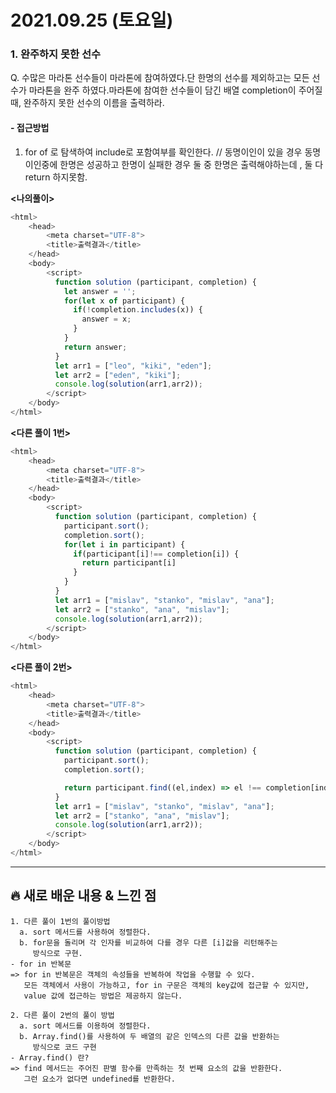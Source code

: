 # 2021.09.25 (토요일)
### **1. 완주하지 못한 선수**

Q. 수많은 마라톤 선수들이 마라톤에 참여하였다.단 한명의 선수를 제외하고는
   모든 선수가 마라톤을 완주 하였다.마라톤에 참여한 선수들이 담긴 배열 
   completion이 주어질 때, 완주하지 못한 선수의 이름을 출력하라.

#### -  접근방법

1. for of 로 탐색하여 include로 포함여부를 확인한다. 
// 동명이인이 있을 경우 동명이인중에 한명은 성공하고 한명이 실패한 경우
   둘 중 한명은 출력해야하는데 , 둘 다 return 하지못함.
   
 
**<나의풀이>**
```javascript
<html>
    <head>
        <meta charset="UTF-8">
        <title>출력결과</title>
    </head>
    <body>
        <script>
          function solution (participant, completion) {
            let answer = '';
            for(let x of participant) {
              if(!completion.includes(x)) {
                answer = x;
              }
            }
            return answer;
          }
          let arr1 = ["leo", "kiki", "eden"];
          let arr2 = ["eden", "kiki"];
          console.log(solution(arr1,arr2));
        </script>
    </body>
</html>
```


**<다른 풀이 1번>**
```javascript
<html>
    <head>
        <meta charset="UTF-8">
        <title>출력결과</title>
    </head>
    <body>
        <script>
          function solution (participant, completion) {
            participant.sort();
            completion.sort();
            for(let i in participant) {
              if(participant[i]!== completion[i]) {
                return participant[i]
              }
            }
          }
          let arr1 = ["mislav", "stanko", "mislav", "ana"];
          let arr2 = ["stanko", "ana", "mislav"];
          console.log(solution(arr1,arr2)); 
        </script>
    </body>
</html>
```

**<다른 풀이 2번>**
```javascript
<html>
    <head>
        <meta charset="UTF-8">
        <title>출력결과</title>
    </head>
    <body>
        <script>
          function solution (participant, completion) {
            participant.sort();
            completion.sort();

            return participant.find((el,index) => el !== completion[index]);
          }
          let arr1 = ["mislav", "stanko", "mislav", "ana"];
          let arr2 = ["stanko", "ana", "mislav"];
          console.log(solution(arr1,arr2)); 
        </script>
    </body>
</html>
```
---
##  **🔥 새로 배운 내용 & 느낀 점**
    1. 다른 풀이 1번의 풀이방법
      a. sort 메서드를 사용하여 정렬한다.
      b. for문을 돌리며 각 인자를 비교하여 다를 경우 다른 [i]값을 리턴해주는
         방식으로 구현.
    - for in 반복문
    => for in 반복문은 객체의 속성들을 반복하여 작업을 수행할 수 있다.
       모든 객체에서 사용이 가능하고, for in 구문은 객체의 key값에 접근할 수 있지만,
       value 값에 접근하는 방법은 제공하지 않는다.
    
    2. 다른 풀이 2번의 풀이 방법
      a. sort 메서드를 이용하여 정렬한다.
      b. Array.find()를 사용하여 두 배열의 같은 인덱스의 다른 값을 반환하는
         방식으로 코드 구현
    - Array.find() 란?
    => find 메서드는 주어진 판별 함수를 만족하는 첫 번째 요소의 값을 반환한다.
       그런 요소가 없다면 undefined를 반환한다.